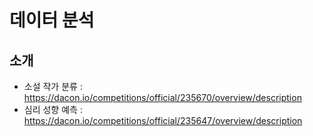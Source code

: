 # 데이터 분석

## 소개  
- 소설 작가 분류 : https://dacon.io/competitions/official/235670/overview/description
- 심리 성향 예측 : https://dacon.io/competitions/official/235647/overview/description


